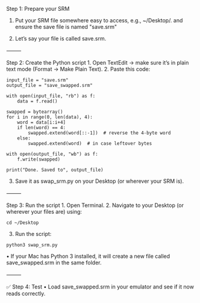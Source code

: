 Step 1: Prepare your SRM
1.	Put your SRM file somewhere easy to access, e.g., ~/Desktop/. and ensure the save file is named "save.srm"
	
2.	Let’s say your file is called save.srm.

⸻

Step 2: Create the Python script
	1.	Open TextEdit → make sure it’s in plain text mode (Format → Make Plain Text).
	2.	Paste this code:

  
	input_file = "save.srm"
	output_file = "save_swapped.srm"
	
	with open(input_file, "rb") as f:
	    data = f.read()
	
	swapped = bytearray()
	for i in range(0, len(data), 4):
	    word = data[i:i+4]
	    if len(word) == 4:
	        swapped.extend(word[::-1])  # reverse the 4-byte word
	    else:
	        swapped.extend(word)  # in case leftover bytes
	
	with open(output_file, "wb") as f:
	    f.write(swapped)
	
	print("Done. Saved to", output_file)

3.	Save it as swap_srm.py on your Desktop (or wherever your SRM is).

⸻

  Step 3: Run the script
	1.	Open Terminal.
	2.	Navigate to your Desktop (or wherever your files are) using:

  	cd ~/Desktop

  3.	Run the script:

    python3 swap_srm.py

•	If your Mac has Python 3 installed, it will create a new file called save_swapped.srm in the same folder.

⸻

✅ Step 4: Test
	•	Load save_swapped.srm in your emulator and see if it now reads correctly.
